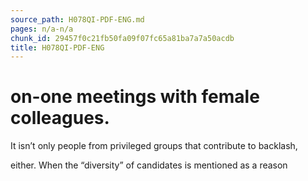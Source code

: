 ```yaml
---
source_path: H078QI-PDF-ENG.md
pages: n/a-n/a
chunk_id: 29457f0c21fb50fa09f07fc65a81ba7a7a50acdb
title: H078QI-PDF-ENG
---
```

# on-one meetings with female colleagues.

It isn’t only people from privileged groups that contribute to backlash,

either. When the “diversity” of candidates is mentioned as a reason
